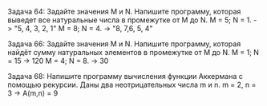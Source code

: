 Задача 64: Задайте значения M и N. Напишите программу, которая выведет все натуральные числа в промежутке от M до N.
M = 5; N = 1. -> "5, 4, 3, 2, 1"
M = 8; N = 4. -> "8, 7,6, 5, 4"

Задача 66: Задайте значения M и N. Напишите программу, которая найдёт сумму натуральных элементов в промежутке от M до N.
M = 1; N = 15 -> 120
M = 4; N = 8. -> 30

Задача 68: Напишите программу вычисления функции Аккермана с помощью рекурсии. Даны два неотрицательных числа m и n.
m = 2, n = 3 -> A(m,n) = 9